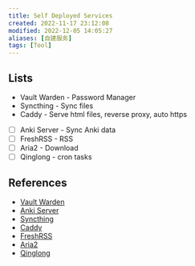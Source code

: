 ```yaml
---
title: Self Deployed Services
created: 2022-11-17 23:12:08
modified: 2022-12-05 14:05:27
aliases: [自建服务]
tags: [Tool]
---
```


## Lists

- Vault Warden - Password Manager
- Syncthing - Sync files
- Caddy - Serve html files, reverse proxy, auto https
- [ ] Anki Server - Sync Anki data
- [ ] FreshRSS - RSS
- [ ] Aria2 - Download
- [ ] Qinglong - cron tasks

## References

- [Vault Warden](https://github.com/dani-garcia/vaultwarden)
- [Anki Server](https://github.com/ankicommunity/anki-sync-server-rs)
- [Syncthing](https://github.com/syncthing/syncthing)
- [Caddy](https://github.com/caddyserver/caddy)
- [FreshRSS](https://github.com/FreshRSS/FreshRSS)
- [Aria2](https://github.com/aria2/aria2)
- [Qinglong](https://github.com/whyour/qinglong)
